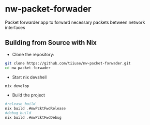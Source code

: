 # nw-packet-forwader
Packet forwarder app to forward necessary packets between network interfaces
## Building from Source with Nix

* Clone the repository:

```bash 
git clone https://github.com/tiiuae/nw-packet-forwader.git
cd nw-packet-forwader
```
* Start nix devshell
```bash
nix develop
```

* Build the project
```bash
#release build
nix build .#nwPcktFwdRelease  
#debug build
nix build .#nwPcktFwdDebug
```